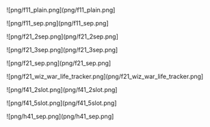 

![png/f11_plain.png](png/f11_plain.png]

![png/f11_sep.png](png/f11_sep.png]

![png/f21_2sep.png](png/f21_2sep.png]

![png/f21_3sep.png](png/f21_3sep.png]

![png/f21_sep.png](png/f21_sep.png]

![png/f21_wiz_war_life_tracker.png](png/f21_wiz_war_life_tracker.png]

![png/f41_2slot.png](png/f41_2slot.png]

![png/f41_5slot.png](png/f41_5slot.png]

![png/h41_sep.png](png/h41_sep.png]

